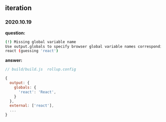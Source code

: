## iteration

### 2020.10.19

**question:**

```bash
(!) Missing global variable name
Use output.globals to specify browser global variable names corresponding to external modules
react (guessing 'react')
```

**answer:**

```js
// build/build.js  rollup.config

{
  output: {
    globals: {
      'react': 'React',
    }
  },
  external: ['react'],
  ...
}
```